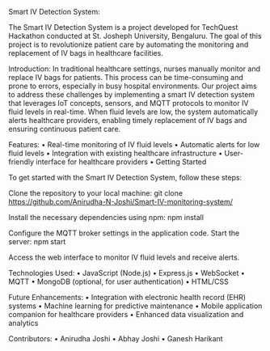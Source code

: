 Smart IV Detection System:

The Smart IV Detection System is a project developed for TechQuest Hackathon conducted at St. Josheph University, Bengaluru. The goal of this project is to revolutionize patient care by automating the monitoring and replacement of IV bags in healthcare facilities.

Introduction:
In traditional healthcare settings, nurses manually monitor and replace IV bags for patients. This process can be time-consuming and prone to errors, especially in busy hospital environments. Our project aims to address these challenges by implementing a smart IV detection system that leverages IoT concepts, sensors, and MQTT protocols to monitor IV fluid levels in real-time. When fluid levels are low, the system automatically alerts healthcare providers, enabling timely replacement of IV bags and ensuring continuous patient care.

Features:
• Real-time monitoring of IV fluid levels
• Automatic alerts for low fluid levels
• Integration with existing healthcare infrastructure
• User-friendly interface for healthcare providers
• Getting Started

To get started with the Smart IV Detection System, follow these steps:

Clone the repository to your local machine:
git clone https://github.com/Anirudha-N-Joshi/Smart-IV-monitoring-system/

Install the necessary dependencies using npm:
npm install

Configure the MQTT broker settings in the application code.
Start the server:
npm start

Access the web interface to monitor IV fluid levels and receive alerts.

Technologies Used:
• JavaScript (Node.js)
• Express.js
• WebSocket
• MQTT
• MongoDB (optional, for user authentication)
• HTML/CSS

Future Enhancements:
• Integration with electronic health record (EHR) systems
• Machine learning for predictive maintenance
• Mobile application companion for healthcare providers
• Enhanced data visualization and analytics

Contributors:
• Anirudha Joshi
• Abhay Joshi
• Ganesh Harikant
